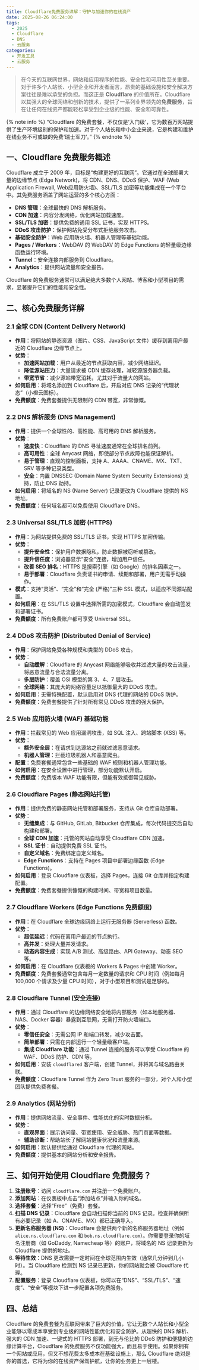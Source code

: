 ```yaml
---
title: Cloudflare免费服务详解：守护与加速你的在线资产
date: 2025-08-26 06:24:00
tags:
  - 2025
  - Cloudflare
  - DNS
  - 云服务
categories:
  - 开发工具
  - 云服务
---
```


> 在今天的互联网世界，网站和应用程序的性能、安全性和可用性至关重要。对于许多个人站长、小型企业和开发者而言，昂贵的基础设施和安全解决方案往往是难以承受的负担。而这正是 **Cloudflare** 的价值所在。Cloudflare 以其强大的全球网络和创新的技术，提供了一系列业界领先的**免费服务**，旨在让任何在线资产都能轻松享受到企业级的性能、安全和可靠性。

{% note info %}
“Cloudflare 的免费套餐，不仅仅是‘入门级’，它为数百万网站提供了生产环境级别的保护和加速。对于个人站长和中小企业来说，它是构建和维护在线业务不可或缺的免费‘瑞士军刀’。”
{% endnote %}

## 一、Cloudflare 免费服务概述

Cloudflare 成立于 2009 年，目标是“构建更好的互联网”。它通过在全球部署大量的边缘节点 (Edge Network)，将 CDN、DNS、DDoS 保护、WAF (Web Application Firewall, Web应用防火墙)、SSL/TLS 加密等功能集成在一个平台中。其免费服务涵盖了网站运营的多个核心方面：

*   **DNS 管理**：全球最快的 DNS 解析服务。
*   **CDN 加速**：内容分发网络，优化网站加载速度。
*   **SSL/TLS 加密**：提供免费的通用 SSL 证书，实现 HTTPS。
*   **DDoS 攻击防护**：保护网站免受分布式拒绝服务攻击。
*   **基础安全防护**：Web 应用防火墙、机器人管理等基础功能。
*   **Pages / Workers**：WebDAV 的 WebDAV 的 Edge Functions 的轻量级边缘函数运行环境。
*   **Tunnel**：安全连接内部服务到 Cloudflare。
*   **Analytics**：提供网站流量和安全报告。

Cloudflare 的免费服务通常可以满足绝大多数个人网站、博客和小型项目的需求，显著提升它们的性能和安全性。

## 二、核心免费服务详解

### 2.1 全球 CDN (Content Delivery Network)

*   **作用**：将网站的静态资源（图片、CSS、JavaScript 文件）缓存到离用户最近的 Cloudflare 边缘节点上。
*   **优势**：
    *   **加速网站加载**：用户从最近的节点获取内容，减少网络延迟。
    *   **降低源站压力**：大量请求被 CDN 缓存处理，减轻源服务器负载。
    *   **带宽节省**：减少源站带宽消耗，尤其对于流量大的网站。
*   **如何启用**：将域名添加到 Cloudflare 后，开启对应 DNS 记录的“代理状态”（小橙云图标）。
*   **免费额度**：免费套餐提供无限制的 CDN 带宽，非常慷慨。

### 2.2 DNS 解析服务 (DNS Management)

*   **作用**：提供一个全球性的、高性能、高可用的 DNS 解析服务。
*   **优势**：
    *   **速度快**：Cloudflare 的 DNS 寻址速度通常在全球排名前列。
    *   **高可用性**：全球 Anycast 网络，即使部分节点故障也能保证解析。
    *   **易于管理**：直观的控制面板，支持 A、AAAA、CNAME、MX、TXT、SRV 等多种记录类型。
    *   **安全**：内置 DNSSEC (Domain Name System Security Extensions) 支持，防止 DNS 劫持。
*   **如何启用**：将域名的 NS (Name Server) 记录更改为 Cloudflare 提供的 NS 地址。
*   **免费额度**：任何域名都可以免费使用 Cloudflare DNS。

### 2.3 Universal SSL/TLS 加密 (HTTPS)

*   **作用**：为网站提供免费的 SSL/TLS 证书，实现 HTTPS 加密传输。
*   **优势**：
    *   **提升安全性**：保护用户数据隐私，防止数据被窃听或篡改。
    *   **提升信任度**：浏览器显示“安全”连接，增加用户信任。
    *   **改善 SEO 排名**：HTTPS 是搜索引擎（如 Google）的排名因素之一。
    *   **易于部署**：Cloudflare 负责证书的申请、续期和部署，用户无需手动操作。
*   **模式**：支持“灵活”、“完全”和“完全 (严格)”三种 SSL 模式，以适应不同源站配置。
*   **如何启用**：在 SSL/TLS 设置中选择所需的加密模式，Cloudflare 会自动签发和部署证书。
*   **免费额度**：所有免费账户都可享受 Universal SSL。

### 2.4 DDoS 攻击防护 (Distributed Denial of Service)

*   **作用**：保护网站免受各种规模和类型的 DDoS 攻击。
*   **优势**：
    *   **自动缓解**：Cloudflare 的 Anycast 网络能够吸收并过滤大量的攻击流量，将恶意流量与合法流量分离。
    *   **多层防护**：覆盖 OSI 模型的第 3、4、7 层攻击。
    *   **全球网络**：其庞大的网络容量足以抵御最大的 DDoS 攻击。
*   **如何启用**：无需特殊配置，默认启用对 DNS 代理的网站的 DDoS 防护。
*   **免费额度**：免费套餐提供了针对所有常见 DDoS 攻击的强大保护。

### 2.5 Web 应用防火墙 (WAF) 基础功能

*   **作用**：拦截常见的 Web 应用漏洞攻击，如 SQL 注入、跨站脚本 (XSS) 等。
*   **优势**：
    *   **额外安全层**：在请求到达源站之前就过滤恶意请求。
    *   **机器人管理**：拦截垃圾机器人和恶意爬虫。
*   **配置**：免费套餐通常包含一些基础的 WAF 规则和机器人管理功能。
*   **如何启用**：在安全设置中进行管理，部分功能默认开启。
*   **免费额度**：免费版本 WAF 功能有限，但能有效抵御常见威胁。

### 2.6 Cloudflare Pages (静态网站托管)

*   **作用**：提供免费的静态网站托管和部署服务，支持从 Git 仓库自动部署。
*   **优势**：
    *   **无缝集成**：与 GitHub, GitLab, Bitbucket 仓库集成，每次代码提交后自动构建和部署。
    *   **全球 CDN 加速**：托管的网站自动享受 Cloudflare CDN 加速。
    *   **SSL 证书**：自动提供免费 SSL 证书。
    *   **自定义域名**：免费绑定自定义域名。
    *   **Edge Functions**：支持在 Pages 项目中部署边缘函数 (Edge Functions)。
*   **如何启用**：登录 Cloudflare 仪表板，选择 Pages，连接 Git 仓库并指定构建配置。
*   **免费额度**：免费套餐提供慷慨的构建时间、带宽和项目数量。

### 2.7 Cloudflare Workers (Edge Functions 免费额度)

*   **作用**：在 Cloudflare 全球边缘网络上运行无服务器 (Serverless) 函数。
*   **优势**：
    *   **超低延迟**：代码在离用户最近的节点执行。
    *   **高并发**：处理大量并发请求。
    *   **动态内容生成**：实现 A/B 测试、高级路由、API Gateway、动态 SEO 等。
*   **如何启用**：在 Cloudflare 仪表板的 Workers & Pages 中创建 Worker。
*   **免费额度**：免费套餐通常包含每月一定数量的请求和 CPU 时间（例如每月 100,000 个请求及少量 CPU 时间），对于小型项目和测试是足够的。

### 2.8 Cloudflare Tunnel (安全连接)

*   **作用**：通过 Cloudflare 的边缘网络安全地将内部服务（如本地服务器、NAS、Docker 容器）暴露到互联网，无需打开防火墙端口。
*   **优势**：
    *   **零信任安全**：无需公网 IP 和端口转发，减少攻击面。
    *   **简单部署**：只需在内部运行一个轻量级客户端。
    *   **集成 Cloudflare 功能**：通过 Tunnel 连接的服务可以享受 Cloudflare 的 WAF、DDoS 防护、CDN 等。
*   **如何启用**：安装 `cloudflared` 客户端，创建 Tunnel，并将其与域名路由关联。
*   **免费额度**：Cloudflare Tunnel 作为 Zero Trust 服务的一部分，对个人和小型团队提供免费套餐。

### 2.9 Analytics (网站分析)

*   **作用**：提供网站流量、安全事件、性能优化的实时数据分析。
*   **优势**：
    *   **直观界面**：展示访问量、带宽使用、安全威胁、热门页面等数据。
    *   **辅助诊断**：帮助站长了解网站健康状况和流量来源。
*   **如何启用**：默认提供给通过 Cloudflare 代理的网站。
*   **免费额度**：提供基本的网站分析和安全报告。

## 三、如何开始使用 Cloudflare 免费服务？

1.  **注册账号**：访问 `cloudflare.com` 并注册一个免费账户。
2.  **添加网站**：在仪表板中点击“添加站点”并输入你的域名。
3.  **选择套餐**：选择“Free”（免费）套餐。
4.  **扫描 DNS 记录**：Cloudflare 会自动扫描你当前的 DNS 记录。检查并确保所有必要记录（如 A、CNAME、MX）都已正确导入。
5.  **更新名称服务器 (NS)**：Cloudflare 会提供两个新的名称服务器地址（例如 `alice.ns.cloudflare.com` 和 `bob.ns.cloudflare.com`）。你需要登录你的域名注册商（如 GoDaddy, Namecheap 等）的账户，将域名的 NS 记录更新为 Cloudflare 提供的地址。
6.  **等待生效**：DNS 更改需要一定时间在全球范围内生效（通常几分钟到几小时）。当 Cloudflare 检测到 NS 记录已更新，你的网站就会被 Cloudflare 代理。
7.  **配置服务**：登录 Cloudflare 仪表板，你可以在“DNS”、“SSL/TLS”、“速度”、“安全”等模块下进一步配置各项免费服务。

## 四、总结

Cloudflare 的免费套餐为互联网带来了巨大的价值，它让无数个人站长和小型企业能够以零成本享受到专业级的网站性能优化和安全防护。从超快的 DNS 解析、强大的 CDN 加速、一键式的 HTTPS 部署，到无与伦比的 DDoS 防护和便捷的边缘计算平台，Cloudflare 的免费服务不仅功能强大，而且易于使用。如果你拥有一个网站或应用，但又不想花费太多成本在基础设施上，那么 Cloudflare 绝对是你的首选，它将为你的在线资产保驾护航，让你的业务更上一层楼。